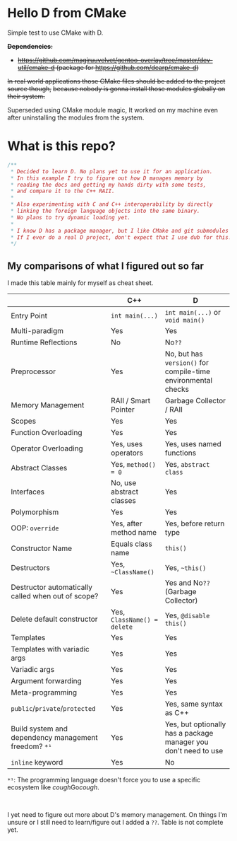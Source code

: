 # Hello D from CMake

Simple test to use CMake with D.

~~**Dependencies**:~~

 - ~~https://github.com/magiruuvelvet/gentoo-overlay/tree/master/dev-util/cmake-d (package for https://github.com/dcarp/cmake-d)~~


~~In real world applications those CMake files should be added to the project source though,~~
~~because nobody is gonna install those modules globally on their system.~~

Superseded using CMake module magic, It worked on my machine even after uninstalling the modules from the system.

# What is this repo?

```d
/**
 * Decided to learn D. No plans yet to use it for an application.
 * In this example I try to figure out how D manages memory by
 * reading the docs and getting my hands dirty with some tests,
 * and compare it to the C++ RAII.
 *
 * Also experimenting with C and C++ interoperability by directly
 * linking the foreign language objects into the same binary.
 * No plans to try dynamic loading yet.
 *
 * I know D has a package manager, but I like CMake and git submodules :)
 * If I ever do a real D project, don't expect that I use dub for this.
 */
```

## My comparisons of what I figured out so far

I made this table mainly for myself as cheat sheet.

|                              |   C++                            | D                                |
|------------------------------|----------------------------------|----------------------------------|
| Entry Point                  | `int main(...)`                  | `int main(...)` or `void main()` |
| Multi-paradigm               | Yes                              | Yes                              |
| Runtime Reflections          | No                               | No`??`                           |
| Preprocessor                 | Yes                              | No, but has `version()` for compile-time environmental checks |
| Memory Management            | RAII / Smart Pointer             | Garbage Collector / RAII         |
| Scopes                       | Yes                              | Yes                              |
| Function Overloading         | Yes                              | Yes                              |
| Operator Overloading         | Yes, uses operators              | Yes, uses named functions        |
| Abstract Classes             | Yes, `method() = 0`              | Yes, `abstract class`            |
| Interfaces                   | No, use abstract classes         | Yes                              |
| Polymorphism                 | Yes                              | Yes                              |
| OOP: `override`              | Yes, after method name           | Yes, before return type          |
| Constructor Name             | Equals class name                | `this()`                         |
| Destructors                  | Yes, `~ClassName()`              | Yes, `~this()`                   |
| Destructor automatically called when out of scope? | Yes        | Yes and No`??` (Garbage Collector) |
| Delete default constructor   | Yes, `ClassName() = delete`      | Yes, `@disable this()`           |
| Templates                    | Yes                              | Yes                              |
| Templates with variadic args | Yes                              | Yes                              |
| Variadic args                | Yes                              | Yes                              |
| Argument forwarding          | Yes                              | Yes                              |
| Meta-programming             | Yes                              | Yes                              |
| `public`/`private`/`protected` | Yes                            | Yes, same syntax as C++          |
| Build system and dependency management freedom? `*¹` | Yes      | Yes, but optionally has a package manager you don't need to use |
| `inline` keyword             | Yes                              | No                               |


`*¹`: The programming language doesn't force you to use a specific ecosystem like *cough*Go*cough*.

<br>

I yet need to figure out more about D's memory management. On things I'm unsure or I still
need to learn/figure out I added a `??`. Table is not complete yet.
